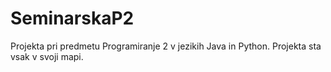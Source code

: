 # SeminarskaP2

Projekta pri predmetu Programiranje 2 v jezikih Java in Python.
Projekta sta vsak v svoji mapi.
